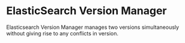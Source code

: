 # ElasticSearch Version Manager
Elasticsearch Version Manager manages two versions simultaneously without giving rise to any conflicts in version.
